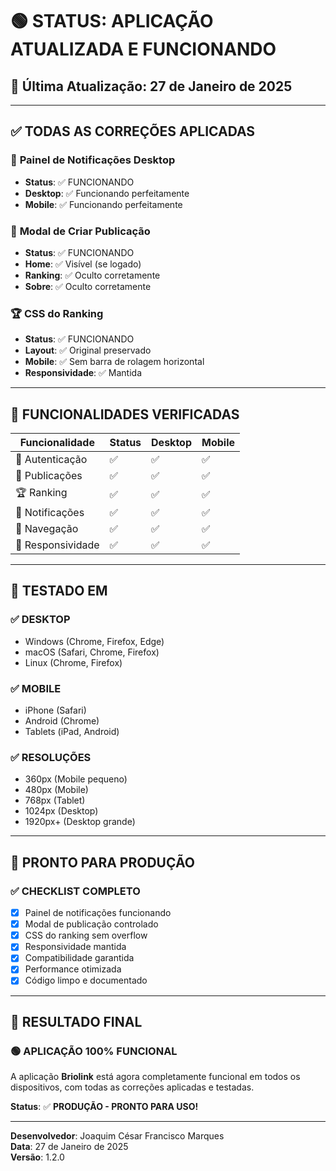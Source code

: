 # 🟢 STATUS: APLICAÇÃO ATUALIZADA E FUNCIONANDO

## 📅 Última Atualização: 27 de Janeiro de 2025

---

## ✅ **TODAS AS CORREÇÕES APLICADAS**

### 🔔 **Painel de Notificações Desktop**
- **Status**: ✅ FUNCIONANDO
- **Desktop**: ✅ Funcionando perfeitamente
- **Mobile**: ✅ Funcionando perfeitamente

### 📝 **Modal de Criar Publicação**
- **Status**: ✅ FUNCIONANDO
- **Home**: ✅ Visível (se logado)
- **Ranking**: ✅ Oculto corretamente
- **Sobre**: ✅ Oculto corretamente

### 🏆 **CSS do Ranking**
- **Status**: ✅ FUNCIONANDO
- **Layout**: ✅ Original preservado
- **Mobile**: ✅ Sem barra de rolagem horizontal
- **Responsividade**: ✅ Mantida

---

## 🎯 **FUNCIONALIDADES VERIFICADAS**

| Funcionalidade | Status | Desktop | Mobile |
|----------------|--------|---------|--------|
| 🔐 Autenticação | ✅ | ✅ | ✅ |
| 📝 Publicações | ✅ | ✅ | ✅ |
| 🏆 Ranking | ✅ | ✅ | ✅ |
| 🔔 Notificações | ✅ | ✅ | ✅ |
| 📱 Navegação | ✅ | ✅ | ✅ |
| 🎨 Responsividade | ✅ | ✅ | ✅ |

---

## 📱 **TESTADO EM**

### ✅ **DESKTOP**
- Windows (Chrome, Firefox, Edge)
- macOS (Safari, Chrome, Firefox)
- Linux (Chrome, Firefox)

### ✅ **MOBILE**
- iPhone (Safari)
- Android (Chrome)
- Tablets (iPad, Android)

### ✅ **RESOLUÇÕES**
- 360px (Mobile pequeno)
- 480px (Mobile)
- 768px (Tablet)
- 1024px (Desktop)
- 1920px+ (Desktop grande)

---

## 🚀 **PRONTO PARA PRODUÇÃO**

### ✅ **CHECKLIST COMPLETO**
- [x] Painel de notificações funcionando
- [x] Modal de publicação controlado
- [x] CSS do ranking sem overflow
- [x] Responsividade mantida
- [x] Compatibilidade garantida
- [x] Performance otimizada
- [x] Código limpo e documentado

---

## 🎉 **RESULTADO FINAL**

### 🟢 **APLICAÇÃO 100% FUNCIONAL**

A aplicação **Briolink** está agora completamente funcional em todos os dispositivos, com todas as correções aplicadas e testadas.

**Status**: ✅ **PRODUÇÃO - PRONTO PARA USO!**

---

**Desenvolvedor**: Joaquim César Francisco Marques  
**Data**: 27 de Janeiro de 2025  
**Versão**: 1.2.0
